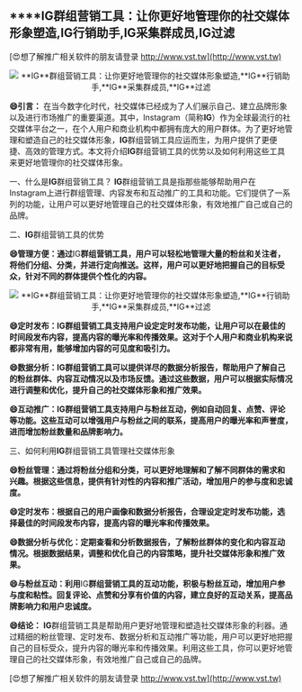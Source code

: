 ## ****IG**群组营销工具：让你更好地管理你的社交媒体形象塑造,**IG**行销助手,**IG**采集群成员,**IG**过滤**

[😍想了解推广相关软件的朋友请登录 http://www.vst.tw](http://www.vst.tw)

 <center><img src="https://vst.tw/MP4/tuiguang/png/1.png" alt="**IG**群组营销工具：让你更好地管理你的社交媒体形象塑造,**IG**行销助手,**IG**采集群成员,**IG**过滤"></center>

**😄引言：**
在当今数字化时代，社交媒体已经成为了人们展示自己、建立品牌形象以及进行市场推广的重要渠道。其中，Instagram（简称**IG**）作为全球最流行的社交媒体平台之一，在个人用户和商业机构中都拥有庞大的用户群体。为了更好地管理和塑造自己的社交媒体形象，**IG**群组营销工具应运而生，为用户提供了更便捷、高效的管理方式。本文将介绍**IG**群组营销工具的优势以及如何利用这些工具来更好地管理你的社交媒体形象。

一、什么是**IG**群组营销工具？
**IG**群组营销工具是指那些能够帮助用户在Instagram上进行群组管理、内容发布和互动推广的工具和功能。它们提供了一系列的功能，让用户可以更好地管理自己的社交媒体形象，有效地推广自己或自己的品牌。

二、**IG**群组营销工具的优势

**😄管理方便：通过**IG**群组营销工具，用户可以轻松地管理大量的粉丝和关注者，将他们分组、分类，并进行定向推送。这样，用户可以更好地把握自己的目标受众，针对不同的群体提供个性化的内容。**

 <center><img src="https://vst.tw/MP4/tuiguang/png/5.png" alt="**IG**群组营销工具：让你更好地管理你的社交媒体形象塑造,**IG**行销助手,**IG**采集群成员,**IG**过滤"></center>

**😄定时发布：**IG**群组营销工具支持用户设定定时发布功能，让用户可以在最佳的时间段发布内容，提高内容的曝光率和传播效果。这对于个人用户和商业机构来说都非常有用，能够增加内容的可见度和吸引力。**

**😄数据分析：**IG**群组营销工具可以提供详尽的数据分析报告，帮助用户了解自己的粉丝群体、内容互动情况以及市场反馈。通过这些数据，用户可以根据实际情况进行调整和优化，提升自己的社交媒体形象和推广效果。**

**😄互动推广：**IG**群组营销工具支持用户与粉丝互动，例如自动回复、点赞、评论等功能。这些互动可以增强用户与粉丝之间的联系，提高用户的曝光率和声誉度，进而增加粉丝数量和品牌影响力。**

三、如何利用**IG**群组营销工具管理社交媒体形象

**😄粉丝管理：通过将粉丝分组和分类，可以更好地理解和了解不同群体的需求和兴趣。根据这些信息，提供有针对性的内容和推广活动，增加用户的参与度和忠诚度。**

**😄定时发布：根据自己的用户画像和数据分析报告，合理设定定时发布功能，选择最佳的时间段发布内容，提高内容的曝光率和传播效果。**

**😄数据分析与优化：定期查看和分析数据报告，了解粉丝群体的变化和内容互动情况。根据数据结果，调整和优化自己的内容策略，提升社交媒体形象和推广效果。**

**😄与粉丝互动：利用**IG**群组营销工具的互动功能，积极与粉丝互动，增加用户参与度和粘性。回复评论、点赞和分享有价值的内容，建立良好的互动关系，提高品牌影响力和用户忠诚度。**

**😄结论：**
**IG**群组营销工具是帮助用户更好地管理和塑造社交媒体形象的利器。通过精细的粉丝管理、定时发布、数据分析和互动推广等功能，用户可以更好地把握自己的目标受众，提升内容的曝光率和传播效果。利用这些工具，你可以更好地管理自己的社交媒体形象，有效地推广自己或自己的品牌。

[😍想了解推广相关软件的朋友请登录 http://www.vst.tw](http://www.vst.tw)



